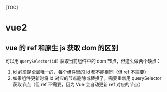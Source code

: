 [TOC]

# vue2

## vue 的 ref 和原生 js 获取 dom 的区别

可以用 `querySelector(id)` 获取当前组件中的 dom 节点，但这么做两个缺点：

1. id 必须是全局唯一的，每个组件里的 id 都不能相同（但 ref 不需要）
2. 如果组件更新时将 id 对应的节点删除或替换了，需要重新用 querySelector 获取节点（但 ref 不需要，因为 Vue 会自动更新 ref 对应的节点）